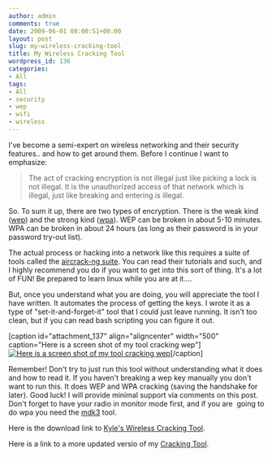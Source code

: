 ```yaml
---
author: admin
comments: true
date: 2009-06-01 08:00:51+00:00
layout: post
slug: my-wireless-cracking-tool
title: My Wireless Cracking Tool
wordpress_id: 136
categories:
- All
tags:
- All
- security
- wep
- wifi
- wireless
---
```


I've become a semi-expert on wireless networking and their security features.. and how to get around them. Before I continue I want to emphasize:


> The act of cracking encryption is not illegal just like picking a lock is not illegal. It is the unauthorized access of that network which is illegal, just like breaking and entering is illegal.


So. To sum it up, there are two types of encryption. There is the weak kind ([wep](http://en.wikipedia.org/wiki/Wired_Equivalent_Privacy)) and the strong kind ([wpa](http://en.wikipedia.org/wiki/Wi-Fi_Protected_Access)). WEP can be broken in about 5-10 minutes. WPA can be broken in about 24 hours (as long as their password is in your password try-out list).

The actual process or hacking into a network like this requires a suite of tools called the [aircrack-ng suite](http://www.aircrack-ng.org). You can read their tutorials and such, and I highly recommend you do if you want to get into this sort of thing. It's a lot of FUN! Be prepared to learn linux while you are at it....

But, once you understand what you are doing, you will appreciate the tool I have written. It automates the process of getting the keys. I wrote it as a type of "set-it-and-forget-it" tool that I could just leave running. It isn't too clean, but if you can read bash scripting you can figure it out.

[caption id="attachment_137" align="aligncenter" width="500" caption="Here is a screen shot of my tool cracking wep"][![Here is a screen shot of my tool cracking wep](/uploads/screenshot.jpg)](/uploads/screenshot.jpg)[/caption]

Remember! Don't try to just run this tool without understanding what it does and how to read it. If you haven't breaking a wep key manually you don't want to run this. It does WEP and WPA cracking (saving the handshake for later). Good luck! I will provide minimal support via comments on this post. Don't forget to have your radio in monitor mode first, and if you are  going to do wpa you need the [mdk3](http://homepages.tu-darmstadt.de/~p_larbig/wlan/) tool.

Here is the download link to [Kyle's Wireless Cracking Tool](https://xkyle.com/other//superscanner.tgz).

Here is a link to a more updated versio of my [Cracking Tool](https://xkyle.com/other//superscanner2.tgz).
